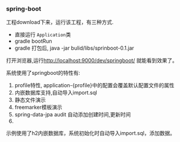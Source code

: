 ### spring-boot

工程download下来，运行该工程，有三种方式.

- 直接运行 `Application`类
- gradle bootRun
- gradle 打包后, java -jar bulid/libs/sprinboot-0.1.jar

打开浏览器,运行[http://localhost:9000/dev/springboot/](http://localhost:9000/dev/springboot/) 就能看到效果了。

系统使用了springboot的特性有:
1. profile特性, application-{profile}中的配置会覆盖默认配置文件的属性
2. 内嵌数据库支持,自动导入import.sql
3. 静态文件演示
4. freemarker模板演示
5. spring-data-jpa audit 自动添加创建时间,更新时间
6. 

示例使用了h2内嵌数据库，系统初始化时自动导入import.sql，添加数据。

